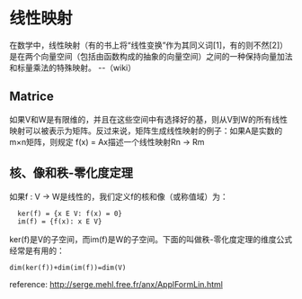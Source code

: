 # 线性映射

在数学中，线性映射（有的书上将“线性变换”作为其同义词[1]，有的则不然[2]）是在两个向量空间（包括由函数构成的抽象的向量空间）之间的一种保持向量加法和标量乘法的特殊映射。
--（wiki）

## Matrice
如果V和W是有限维的，并且在这些空间中有选择好的基，则从V到W的所有线性映射可以被表示为矩阵。反过来说，矩阵生成线性映射的例子：如果A是实数的m×n矩阵，则规定 f(x) = Ax描述一个线性映射Rn → Rm
## 核、像和秩-零化度定理
如果f : V → W是线性的，我们定义f的核和像（或称值域）为：
```
  ker(f) = {x E V: f(x) = 0}
  im(f) = {f(x): x E V}
```
ker(f)是V的子空间，而im(f)是W的子空间。下面的叫做秩-零化度定理的维度公式经常是有用的：
```
dim(ker(f))+dim(im(f))=dim(V)
```

reference: http://serge.mehl.free.fr/anx/ApplFormLin.html
